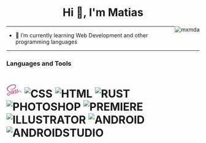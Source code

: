 <h1 align="center">Hi 👋, I'm Matias</h1>

<p><img align="right" src="https://github.com/mxmda/mxmda/blob/main/readme.gif" alt="mxmda" /></p>

<hr>

- 🌱 I’m currently learning Web Development and other programming languages

<hr>

<h3 align="left">Languages and Tools</h3>

<h1>
<img src="https://raw.githubusercontent.com/devicons/devicon/master/icons/sass/sass-original.svg" alt="SASS" width="40" height="40"/>
<img src="https://cdn.jsdelivr.net/gh/devicons/devicon/icons/css3/css3-original-wordmark.svg" alt="CSS" width="40" height="40"/>
<img src="https://cdn.jsdelivr.net/gh/devicons/devicon/icons/html5/html5-original-wordmark.svg" alt="HTML" width="40" height="40"/>
<img src="https://cdn.jsdelivr.net/gh/devicons/devicon/icons/rust/rust-plain.svg" alt="RUST" width="40" height="40"/>
<img src="https://cdn.jsdelivr.net/gh/devicons/devicon/icons/photoshop/photoshop-line.svg" alt="PHOTOSHOP" width="40" height="40"/>
<img src="https://cdn.jsdelivr.net/gh/devicons/devicon/icons/premierepro/premierepro-original.svg" alt="PREMIERE" width="40" height="40"/>
<img src="https://cdn.jsdelivr.net/gh/devicons/devicon/icons/illustrator/illustrator-line.svg" alt="ILLUSTRATOR" width="40" height="40"/>
<img src="https://cdn.jsdelivr.net/gh/devicons/devicon/icons/android/android-original.svg" alt="ANDROID" width="40" height="40"/>
<img src="https://cdn.jsdelivr.net/gh/devicons/devicon/icons/androidstudio/androidstudio-original.svg" alt="ANDROIDSTUDIO" width="40" height="40"/>
</h1>
</p>
